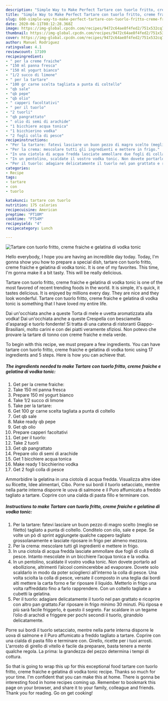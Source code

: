 ```yaml
---
description: "Simple Way to Make Perfect Tartare con tuorlo fritto, creme fraiche e gelatina di vodka tonic"
title: "Simple Way to Make Perfect Tartare con tuorlo fritto, creme fraiche e gelatina di vodka tonic"
slug: 600-simple-way-to-make-perfect-tartare-con-tuorlo-fritto-creme-fraiche-e-gelatina-di-vodka-tonic
date: 2020-06-11T08:12:28.368Z
image: https://img-global.cpcdn.com/recipes/9472c64ae8f4fed2/751x532cq70/tartare-con-tuorlo-fritto-creme-fraiche-e-gelatina-di-vodka-tonic-recipe-main-photo.jpg
thumbnail: https://img-global.cpcdn.com/recipes/9472c64ae8f4fed2/751x532cq70/tartare-con-tuorlo-fritto-creme-fraiche-e-gelatina-di-vodka-tonic-recipe-main-photo.jpg
cover: https://img-global.cpcdn.com/recipes/9472c64ae8f4fed2/751x532cq70/tartare-con-tuorlo-fritto-creme-fraiche-e-gelatina-di-vodka-tonic-recipe-main-photo.jpg
author: Manuel Rodriguez
ratingvalue: 4.1
reviewcount: 17109
recipeingredient:
- " per la creme fraiche"
- "150 ml panna fresca"
- "150 ml yogurt bianco"
- "1/2 succo di limone"
- " per la tartare"
- "100 gr carne scelta tagliata a punta di coltello"
- "qb sale"
- "qb pepe"
- "qb olio"
- " capperi facoltativi"
- " per il tuorlo"
- "2 tuorli"
- "qb pangrattato"
- " olio di semi di arachide"
- "1 bicchiere acqua tonica"
- "1 bicchierino vodka"
- "2 fogli colla di pesce"
recipeinstructions:
- "Per la tartare: fatevi lasciare un buon pezzo di magro scelto (meglio se filetto) tagliato a punta di coltello. Conditelo con olio, sale e pepe. Se volte un pò di sprint aggiungete qualche cappero tagliato grossolanamente e lasciate riposare in frigo per almeno mezzora."
- "Per la crema: mescolare tutti gli ingredienti e mettere in frigo."
- "In una ciotola di acqua fredda lasciate ammollare due fogli di colla di pesce. Intanto mescolate in un bicchiere l’acqua tonica e la vodka."
- "In un pentolino, scaldate il vostro vodka tonic. Non dovete portarlo ad ebollizione, altrimenti l’alcool comincerebbe ad evaporare. Dovete solo scaldarlo in modo da poter scioglierci all’interno la colla di pesce. Una volta sciolta la colla di pesce, versate il composto in una teglia dai bordi alti mettere la carta forno e far riposare il liquido. Metterlo in frigo una volta raffreddato fino a farlo rapprendere. Con un coltello tagliate a cubetti la gelatina."
- "Per il tuorlo: adagiare delicatamente il tuorlo nel pan grattato e ricoprire con altro pan grattato.Far riposare in frigo minimo 30 minuti. Più riposa e più sarà facile friggerlo, è questo il segreto. Far scaldare in un tegame l’olio di arachidi e friggere per pochi secondi il tuorlo, girandolo delicatamente."
categories:
- Recipe
tags:
- tartare
- con
- tuorlo

katakunci: tartare con tuorlo 
nutrition: 175 calories
recipecuisine: American
preptime: "PT10M"
cooktime: "PT54M"
recipeyield: "4"
recipecategory: Lunch

---
```



![Tartare con tuorlo fritto, creme fraiche e gelatina di vodka tonic](https://img-global.cpcdn.com/recipes/9472c64ae8f4fed2/751x532cq70/tartare-con-tuorlo-fritto-creme-fraiche-e-gelatina-di-vodka-tonic-recipe-main-photo.jpg)

Hello everybody, I hope you are having an incredible day today. Today, I'm gonna show you how to prepare a special dish, tartare con tuorlo fritto, creme fraiche e gelatina di vodka tonic. It is one of my favorites. This time, I'm gonna make it a bit tasty. This will be really delicious.

Tartare con tuorlo fritto, creme fraiche e gelatina di vodka tonic is one of the most favored of recent trending foods in the world. It is simple, it's quick, it tastes delicious. It is enjoyed by millions every day. They are nice and they look wonderful. Tartare con tuorlo fritto, creme fraiche e gelatina di vodka tonic is something that I have loved my entire life.

Dai un&#39;occhiata anche a queste Torta di mele e uvetta aromatizzata alla vodka! Dai un&#39;occhiata anche a queste Crespella con besciamella d&#39;asparagi e tuorlo fondente! Si tratta di una catena di ristoranti Giappo-Brasiliani, molto carini e con dei piatti veramente sfiziosi. Non potevo che provare la tartare di tonno con creme fraiche e mela verde.


To begin with this recipe, we must prepare a few ingredients. You can have tartare con tuorlo fritto, creme fraiche e gelatina di vodka tonic using 17 ingredients and 5 steps. Here is how you can achieve that.

<!--inarticleads1-->

##### The ingredients needed to make Tartare con tuorlo fritto, creme fraiche e gelatina di vodka tonic:

1. Get  per la creme fraiche:
1. Take 150 ml panna fresca
1. Prepare 150 ml yogurt bianco
1. Take 1/2 succo di limone
1. Take  per la tartare:
1. Get 100 gr carne scelta tagliata a punta di coltello
1. Get qb sale
1. Make ready qb pepe
1. Get qb olio
1. Prepare  capperi facoltativi
1. Get  per il tuorlo:
1. Take 2 tuorli
1. Get qb pangrattato
1. Prepare  olio di semi di arachide
1. Get 1 bicchiere acqua tonica
1. Make ready 1 bicchierino vodka
1. Get 2 fogli colla di pesce


Ammorbidire la gelatina in una ciotola di acqua fredda. Visualizza altre idee su Ricette, Idee alimentari, Cibo. Porre sui bordi il tuorlo setacciato, mentre nella parte interna disporre le uova di salmone e il Puro affumicato a freddo tagliato a tartare. Coprire con una cialda di pasta fillo e terminare con. 

<!--inarticleads2-->

##### Instructions to make Tartare con tuorlo fritto, creme fraiche e gelatina di vodka tonic:

1. Per la tartare: fatevi lasciare un buon pezzo di magro scelto (meglio se filetto) tagliato a punta di coltello. Conditelo con olio, sale e pepe. Se volte un pò di sprint aggiungete qualche cappero tagliato grossolanamente e lasciate riposare in frigo per almeno mezzora.
1. Per la crema: mescolare tutti gli ingredienti e mettere in frigo.
1. In una ciotola di acqua fredda lasciate ammollare due fogli di colla di pesce. Intanto mescolate in un bicchiere l’acqua tonica e la vodka.
1. In un pentolino, scaldate il vostro vodka tonic. Non dovete portarlo ad ebollizione, altrimenti l’alcool comincerebbe ad evaporare. Dovete solo scaldarlo in modo da poter scioglierci all’interno la colla di pesce. Una volta sciolta la colla di pesce, versate il composto in una teglia dai bordi alti mettere la carta forno e far riposare il liquido. Metterlo in frigo una volta raffreddato fino a farlo rapprendere. Con un coltello tagliate a cubetti la gelatina.
1. Per il tuorlo: adagiare delicatamente il tuorlo nel pan grattato e ricoprire con altro pan grattato.Far riposare in frigo minimo 30 minuti. Più riposa e più sarà facile friggerlo, è questo il segreto. Far scaldare in un tegame l’olio di arachidi e friggere per pochi secondi il tuorlo, girandolo delicatamente.


Porre sui bordi il tuorlo setacciato, mentre nella parte interna disporre le uova di salmone e il Puro affumicato a freddo tagliato a tartare. Coprire con una cialda di pasta fillo e terminare con. Girello, ricette per i tuoi arrosti. L&#39;arrosto di girello di vitello è facile da preparare, basta tenere a mente qualche regola. La prima: la grandezza del pezzo determina i tempi di cottura. 

So that is going to wrap this up for this exceptional food tartare con tuorlo fritto, creme fraiche e gelatina di vodka tonic recipe. Thanks so much for your time. I'm confident that you can make this at home. There is gonna be interesting food in home recipes coming up. Remember to bookmark this page on your browser, and share it to your family, colleague and friends. Thank you for reading. Go on get cooking!
